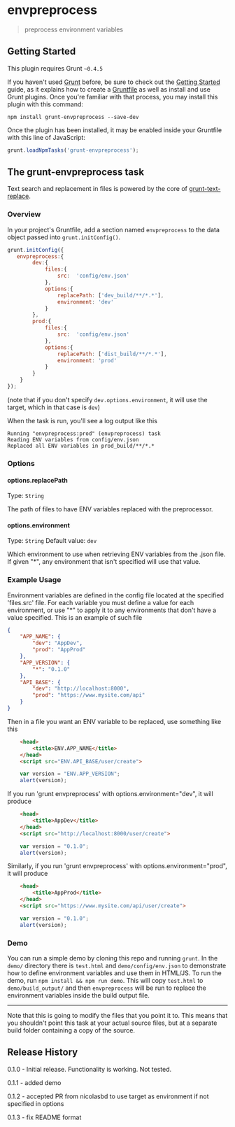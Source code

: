 # envpreprocess

> preprocess environment variables

## Getting Started
This plugin requires Grunt `~0.4.5`

If you haven't used [Grunt](http://gruntjs.com/) before, be sure to check out the [Getting Started](http://gruntjs.com/getting-started) guide, as it explains how to create a [Gruntfile](http://gruntjs.com/sample-gruntfile) as well as install and use Grunt plugins. Once you're familiar with that process, you may install this plugin with this command:

```shell
npm install grunt-envpreprocess --save-dev
```

Once the plugin has been installed, it may be enabled inside your Gruntfile with this line of JavaScript:

```js
grunt.loadNpmTasks('grunt-envpreprocess');
```

## The grunt-envpreprocess task
Text search and replacement in files is powered by the core of [grunt-text-replace](https://github.com/yoniholmes/grunt-text-replace).
### Overview
In your project's Gruntfile, add a section named `envpreprocess` to the data object passed into `grunt.initConfig()`.

```js
grunt.initConfig({
   envpreprocess:{
        dev:{
            files:{
                src:  'config/env.json'
            },
            options:{
                replacePath: ['dev_build/**/*.*'],
                environment: 'dev'
            }
        },
        prod:{
            files:{
                src:  'config/env.json'
            },
            options:{
                replacePath: ['dist_build/**/*.*'],
                environment: 'prod'
            }
        }
    }
});
```
(note that if you don't specify `dev.options.environment`, it will use the target, which in that case is `dev`)


When the task is run, you'll see a log output like this
```
Running "envpreprocess:prod" (envpreprocess) task
Reading ENV variables from config/env.json
Replaced all ENV variables in prod_build/**/*.*
```

### Options

#### options.replacePath
Type: `String`

The path of files to have ENV variables replaced with the preprocessor.

#### options.environment
Type: `String`
Default value: `dev`

Which environment to use when retrieving ENV variables from the .json file. If given "*", any environment that isn't specified will use that value.



### Example Usage
Environment variables are defined in the config file located at the specified 'files.src' file. For each variable you must define a value for each environment, or use "*" to apply it to any environments that don't have a value specified. This is an example of such file

```json
{
	"APP_NAME": {
		"dev": "AppDev",
		"prod": "AppProd"
	},
	"APP_VERSION": {
		"*": "0.1.0"
	},
	"API_BASE": {
		"dev": "http://localhost:8000",
		"prod": "https://www.mysite.com/api"
	}
}
```

Then in a file you want an ENV variable to be replaced, use something like this

```html
    <head>
        <title>ENV.APP_NAME</title>
    </head>
    <script src="ENV.API_BASE/user/create">
```

```js
    var version = "ENV.APP_VERSION";
    alert(version);
```

If you  run 'grunt envpreprocess' with options.environment="dev", it will produce

```html
    <head>
        <title>AppDev</title>
    </head>
    <script src="http://localhost:8000/user/create">
```

```js
    var version = "0.1.0";
    alert(version);
```

Similarly, if you  run 'grunt envpreprocess' with options.environment="prod", it will produce

```html
    <head>
        <title>AppProd</title>
    </head>
    <script src="https://www.mysite.com/api/user/create">
```

```js
    var version = "0.1.0";
    alert(version);
```

### Demo


You can run a simple demo by cloning this repo and running `grunt`. In the `demo/` directory there is `test.html` and `demo/config/env.json` to demonstrate how to define environment variables and use them in HTML/JS. To run the demo, run `npm install && npm run demo`. This will copy `test.html` to `demo/build_output/` and then `envpreprocess` will be run to replace the environment variables inside the build output file.


---

Note that this is going to modify the files that you point it to. This means that you shouldn't point this task at your actual source files, but at a separate build folder containing a copy of the source.

## Release History
0.1.0 - Initial release. Functionality is working. Not tested.

0.1.1 - added demo

0.1.2 - accepted PR from nicolasbd to use target as environment if not specified in options

0.1.3 - fix README format
